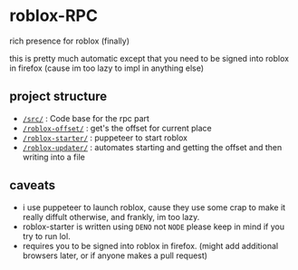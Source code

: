 # roblox-RPC

rich presence for roblox (finally)

this is pretty much automatic except that you need to be signed into roblox in firefox (cause im too lazy to impl in anything else)

## project structure 
- [`/src/`](./src) : Code base for the rpc part
- [`/roblox-offset/`](./roblox-offset) : get's the offset for current place
- [`/roblox-starter/`](./roblox-starter) : puppeteer to start roblox
- [`/roblox-updater/`](./roblox-updater) : automates starting and getting the offset and then writing into a file

## caveats
- i use puppeteer to launch roblox, cause they use some crap to make it really diffult otherwise, and frankly, im too lazy.
- roblox-starter is written using `DENO` not `NODE` please keep in mind if you try to run lol.
- requires you to be signed into roblox in firefox. (might add additional browsers later, or if anyone makes a pull request)
